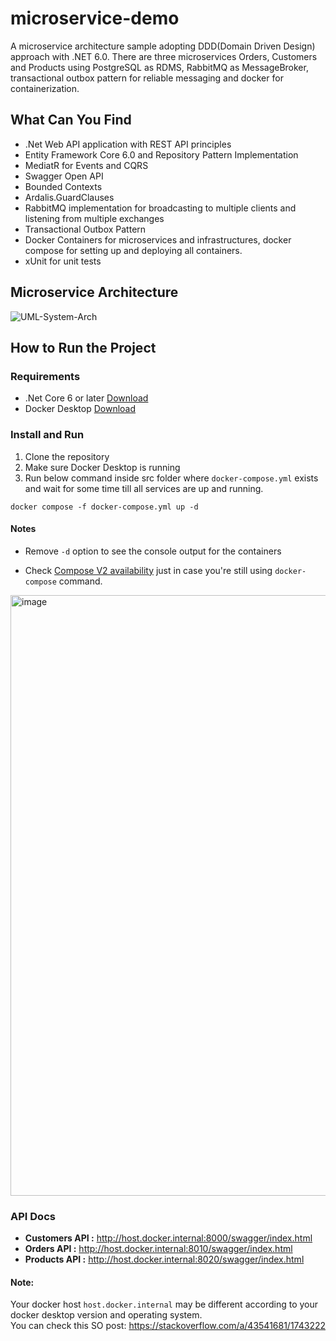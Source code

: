 # microservice-demo
A microservice architecture sample adopting DDD(Domain Driven Design) approach with .NET 6.0.
There are three microservices Orders, Customers and Products using PostgreSQL as RDMS, RabbitMQ as MessageBroker, transactional outbox pattern for reliable messaging and docker for containerization.

## What Can You Find
* .Net Web API application with REST API principles
* Entity Framework Core 6.0 and Repository Pattern Implementation
* MediatR for Events and CQRS
* Swagger Open API
* Bounded Contexts
* Ardalis.GuardClauses
* RabbitMQ implementation for broadcasting to multiple clients and listening from multiple exchanges
* Transactional Outbox Pattern
* Docker Containers for microservices and infrastructures, docker compose for setting up and deploying all containers.
* xUnit for unit tests

## Microservice Architecture 

![UML-System-Arch](https://user-images.githubusercontent.com/22146984/191615622-73822e15-d21a-405a-9ede-26c2ec2c0de7.jpg)

## How to Run the Project

### Requirements

* .Net Core 6 or later [Download](https://dotnet.microsoft.com/download/dotnet/6.0)
* Docker Desktop [Download](https://www.docker.com/products/docker-desktop)

### Install and Run

1. Clone the repository
2. Make sure Docker Desktop is running
3. Run below command inside src folder where `docker-compose.yml` exists and wait for some time till all services are up and running.

```
docker compose -f docker-compose.yml up -d
```

#### Notes

* Remove `-d` option to see the console output for the containers

* Check [Compose V2 availability](https://www.docker.com/blog/announcing-compose-v2-general-availability/) just in case you're still using `docker-compose` command.

<img width="961" alt="image" src="https://user-images.githubusercontent.com/22146984/191617512-42ee1967-dd26-4f2b-8a77-e2b774a55a29.png">

 ### API Docs

* **Customers API :** http://host.docker.internal:8000/swagger/index.html
* **Orders API :** http://host.docker.internal:8010/swagger/index.html
* **Products API :** http://host.docker.internal:8020/swagger/index.html

#### Note: 
Your docker host `host.docker.internal` may be different according to your docker desktop version and operating system. \
You can check this SO post: https://stackoverflow.com/a/43541681/1743222

